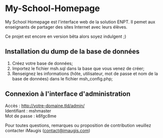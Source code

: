 # My-School-Homepage
My School Homepage est l'interface web de la solution ENPT. Il pemet aux enseignants de partager des sites Internet avec leurs élèves.

Ce projet est encore en version bêta alors soyez indulgent ;)

## Installation du dump de la base de données

1. Créez votre base de données;
2. Importez le fichier msh.sql dans la base que vous venez de créer;
3. Renseignez les informations (hôte, utilisateur, mot de passe et nom de la base de données) dans le fichier msh_config.php;

## Connexion à l'interface d'administration
Accès               : http://votre-domaine.tld/admin/  
Identifiant         : mshmaster  
Mot de passe        : k6fgc8me

Pour toutes questions, remarques ou proposition de contribution veuillez contacter iMaugis (contact@imaugis.com)
